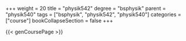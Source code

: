 +++
weight = 20
title = "physik542"
degree = "bsphysik"
parent = "physik540"
tags = ["bsphysik", "physik542", "physik540"]
categories = ["course"]
bookCollapseSection = false
+++

{{< genCoursePage >}}
